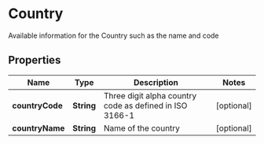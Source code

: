 

# Country

Available information for the Country such as the name and code

## Properties

Name | Type | Description | Notes
------------ | ------------- | ------------- | -------------
**countryCode** | **String** | Three digit alpha country code as defined in ISO 3166-1 |  [optional]
**countryName** | **String** | Name of the country |  [optional]



